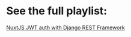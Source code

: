 # See the full playlist:

[NuxtJS JWT auth with Django REST Framework](https://www.youtube.com/watch?v=BgM4eQaGUK4&list=PL0xSLrZOcI4sbSEO9c5NnlPYWAvJzl05I)